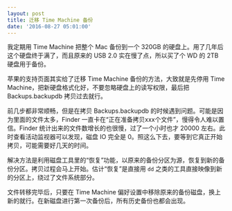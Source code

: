 ```yaml
---
layout: post
title: 迁移 Time Machine 备份
date: '2016-08-27 05:01:00'
---
```


我定期用 Time Machine 把整个 Mac 备份到一个 320GB 的硬盘上。用了几年后这个硬盘终于满了，而且原来的 USB 2.0 实在慢了点，所以买了个 WD 的 2TB 硬盘用于备份。

苹果的支持页面其实给了迁移 Time Machine 备份的方法，大致就是先停用 Time Machine，把新硬盘格式化好，不要忽略硬盘上的读写权限，最后把 Backups.backupdb 拷贝过去就行。

前几步都非常顺畅，但是在拷贝 Backups.backupdb 的时候遇到问题。可能是因为里面的文件太多，Finder 一直卡在“正在准备拷贝xxx个文件”，慢得令人难以置信。Finder 统计出来的文件数增长的也很慢，过了一个小时也才 20000 左右。此时查看活动监视器可以发现，磁盘 IO 完全是 0。照这么下去，要等到它真正开始拷贝，可能需要好几天的时间。

解决方法是利用磁盘工具里的“恢复”功能，以原来的备份分区为源，恢复到新的备份分区。拷贝过程会马上开始。估计“恢复”是直接用 `dd` 之类的工具直接映像到新的分区上，绕过了文件系统部分。

文件转移完毕后，只要在 Time Machine 偏好设置中移除原来的备份磁盘，换上新的就行。在新磁盘进行第一次备份后，所有历史备份也都会出现。